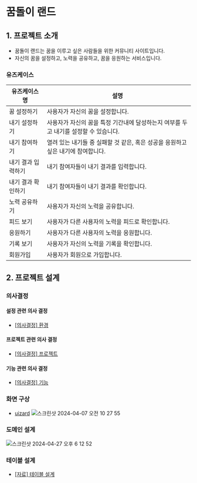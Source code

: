 # 꿈돌이 랜드

## 1. 프로젝트 소개
- 꿈돌이 랜드는 꿈을 이루고 싶은 사람들을 위한 커뮤니티 사이트입니다.
- 자신의 꿈을 설정하고, 노력을 공유하고, 꿈을 응원하는 서비스입니다.

### 유즈케이스

| 유즈케이스명 | 설명 | 
|---|---|
| 꿈 설정하기 | 사용자가 자신의 꿈을 설정합니다. |
| 내기 설정하기 | 사용자가 자신의 꿈을 특정 기간내에 달성하는지 여부를 두고 내기를 설정할 수 있습니다. |
| 내기 참여하기 | 열려 있는 내기들 중 실패할 것 같은, 혹은 성공을 응원하고 싶은 내기에 참여합니다. |
| 내기 결과 입력하기 | 내기 참여자들이 내기 결과를 입력합니다. |
| 내기 결과 확인하기 | 내기 참여자들이 내기 결과를 확인합니다. |
| 노력 공유하기 | 사용자가 자신의 노력을 공유합니다. |
| 피드 보기 | 사용자가 다른 사용자의 노력을 피드로 확인합니다. |
| 응원하기 | 사용자가 다른 사용자의 노력을 응원합니다. |
| 기록 보기 | 사용자가 자신의 노력을 기록을 확인합니다. |
| 회원가입 | 사용자가 회원으로 가입합니다. |

## 2. 프로젝트 설계
### 의사결정
#### 설정 관련 의사 결정
- [[의사결정] 환경](https://github.com/f-lab-edu/kkumdori-land/wiki/%5B%EC%9D%98%EC%82%AC%EA%B2%B0%EC%A0%95%5D-%ED%99%98%EA%B2%BD)

#### 프로젝트 관련 의사 결정
- [[의사결정] 프로젝트](https://github.com/f-lab-edu/kkumdori-land/wiki/%5B%EC%9D%98%EC%82%AC%EA%B2%B0%EC%A0%95%5D-%ED%94%84%EB%A1%9C%EC%A0%9D%ED%8A%B8-%EB%B0%A9%ED%96%A5)

#### 기능 관련 의사 결정
- [[의사결정] 기능](https://github.com/f-lab-edu/kkumdori-land/wiki/%5B%EC%9D%98%EC%82%AC%EA%B2%B0%EC%A0%95%5D-%EA%B8%B0%EB%8A%A5)

### 화면 구상
- [uizard](https://app.uizard.io/p/0702d861)
![스크린샷 2024-04-07 오전 10 27 55](https://github.com/f-lab-edu/kkumdori-land/assets/29042329/a5ee0937-4e01-4a2a-9154-66028a2798a1)

### 도메인 설계
![스크린샷 2024-04-27 오후 6 12 52](https://github.com/f-lab-edu/kkumdori-land/assets/29042329/0ece9024-3e94-45f2-9858-be9d989d8f43)

### 테이블 설계
- [[자료] 테이블 설계](https://github.com/f-lab-edu/kkumdori-land/wiki/%5B%EC%9E%90%EB%A3%8C%5D-%ED%85%8C%EC%9D%B4%EB%B8%94-%EC%84%A4%EA%B3%84)



